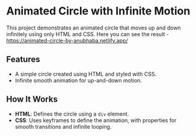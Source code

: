 # Animated Circle with Infinite Motion

This project demonstrates an animated circle that moves up and down infinitely using only HTML and CSS.
Here you can see the result - https://animated-circle-by-anubhaba.netlify.app/

## Features
- A simple circle created using HTML and styled with CSS.
- Infinite smooth animation for up-and-down motion.

## How It Works
- **HTML**: Defines the circle using a `div` element.
- **CSS**: Uses keyframes to define the animation, with properties for smooth transitions and infinite looping.
